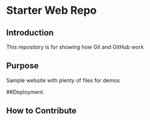 # Starter Web Repo

## Introduction

This repository is for showing how Git and GitHub work

## Purpose

Sample website with plenty of files for demos

##Deployment

## How to Contribute